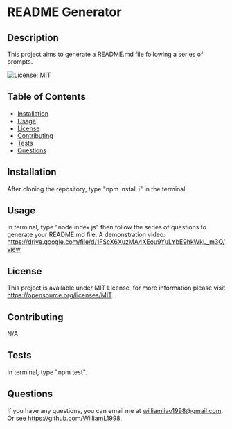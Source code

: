 # README Generator
  
## Description

This project aims to generate a README.md file following a series of prompts.

[![License: MIT](https://img.shields.io/badge/License-MIT-yellow.svg)](https://opensource.org/licenses/MIT)
## Table of Contents

- [Installation](#installation)
- [Usage](#usage)
- [License](#license)
- [Contributing](#contributing)
- [Tests](#tests)
- [Questions](#questions)

## Installation

After cloning the repository, type "npm install i" in the terminal.

## Usage

In terminal, type "node index.js" then follow the series of questions to generate your README.md file.
A demonstration video: https://drive.google.com/file/d/1FScX6XuzMA4XEou9YuLYbE9hkWkL_m3Q/view

## License

This project is available under MIT License, for more information please visit https://opensource.org/licenses/MIT.

## Contributing

N/A

## Tests

In terminal, type "npm test".

## Questions

If you have any questions, you can email me at williamliao1998@gmail.com. Or see https://github.com/WilliamL1998.
